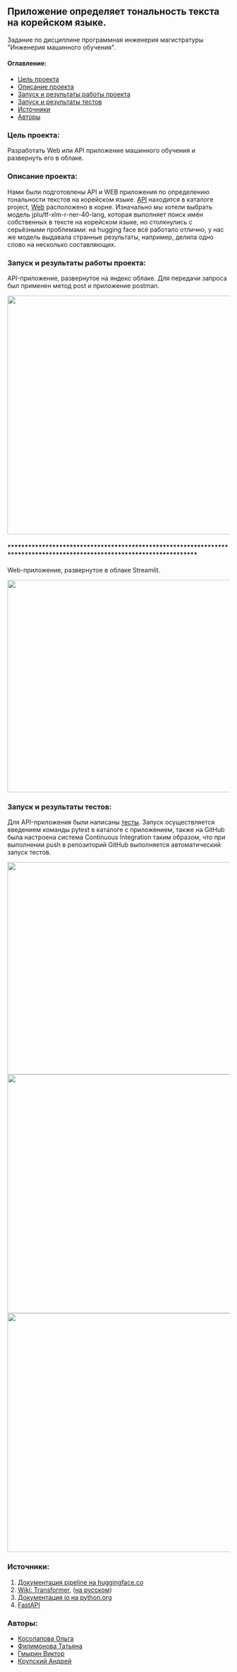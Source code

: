 ## Приложение определяет тональность текста на корейском языке.
Задание по дисциплине программная инженерия магистратуры "Инженерия машинного обучения".

#### Оглавление:
- [Цель проекта](#цель-проекта)
- [Описание проекта](#описание-проекта)
- [Запуск и результаты работы проекта](#запуск-и-результаты-работы-проекта)
- [Запуск и результаты тестов](#запуск-и-результаты-тестов)
- [Источники](#источники)
- [Авторы](#авторы)


### Цель проекта:

Разработать Web или API приложение машинного обучения и развернуть его в облаке. 

### Описание проекта:

Нами были подготовлены API и WEB приложения по определению тональности текстов на корейском языке. [API](https://github.com/OlgaKslpv/ml-group31/blob/main/project/main.py) находится в каталоге project, [Web](https://github.com/OlgaKslpv/ml-group31/blob/main/kor_senti_app.py) расположено в корнe. Изначально мы хотели выбрать модель jplu/tf-xlm-r-ner-40-lang, которая выполняет поиск имён собственных в тексте на корейском языке, но столкнулись с серьёзными проблемами: на hugging face всё работало отлично, у нас же модель выдавала странные результаты, например, делила одно слово на несколько составляющих.

### Запуск и результаты работы проекта:


API-приложение, развернутое на яндекс облаке. Для передачи запроса был применен метод post и приложение postman.


<img src="https://user-images.githubusercontent.com/118006933/215146049-599d74ca-a6b4-432a-b6ae-19b802c737ae.png" width="960" height="540">

#### ***********************************************************************************************************************

Web-приложение, развернутое в облаке Streamlit.

<img src="https://user-images.githubusercontent.com/118010434/215248116-eb4c1364-8807-43ed-bb2b-b86abfa0ea81.png" width="640" height="480">

### Запуск и результаты тестов:

Для API-приложения были написаны [тесты](https://github.com/OlgaKslpv/ml-group31/blob/main/project/test_main.py). Запуск осуществляется введением команды pytest в каталоге с приложением, также на GitHub была настроена система  Continuous Integration таким образом, что при выполнении push в репозиторий GitHub выполняется автоматический запуск тестов.

<img src="https://user-images.githubusercontent.com/118006933/215255939-fb817cf0-75b4-4e5c-b1f8-36685e6d475a.png" width="640" height="480"> 
<img src="https://user-images.githubusercontent.com/118006933/215255852-d04970bc-cc31-491d-9054-b8249564f2be.png" width="960" height="540">
<img src="https://user-images.githubusercontent.com/118006933/215255898-589adf39-0319-4dbe-bd95-64c77a0058ba.png" width="960" height="540">

### Источники:

1. [Документация pipeline на huggingface.co](https://huggingface.co/docs/transformers/main_classes/pipelines)
2. [Wiki: Transformer](https://en.wikipedia.org/wiki/Transformer_(machine_learning_model)), ([на русском](https://ru.wikipedia.org/wiki/%D0%A2%D1%80%D0%B0%D0%BD%D1%81%D1%84%D0%BE%D1%80%D0%BC%D0%B5%D1%80_(%D0%BC%D0%BE%D0%B4%D0%B5%D0%BB%D1%8C_%D0%BC%D0%B0%D1%88%D0%B8%D0%BD%D0%BD%D0%BE%D0%B3%D0%BE_%D0%BE%D0%B1%D1%83%D1%87%D0%B5%D0%BD%D0%B8%D1%8F)))
3. [Документация io на python.org](https://docs.python.org/3/library/io.html)
4. [FastAPI](https://fastapi.tiangolo.com/)

### Авторы:
- [Косолапова Ольга](https://github.com/OlgaKslpv)
- [Филимонова Татьяна](https://github.com/Tatiana-Filimonova)
- [Гмырин Виктор](https://github.com/Victor-Gmyrin)
- [Крупский Андрей](https://github.com/KrupskiiAndrei)
